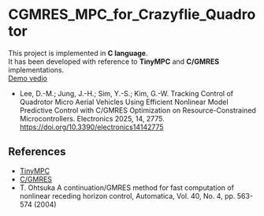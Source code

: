 # CGMRES_MPC_for_Crazyflie_Quadrotor

This project is implemented in **C language**.  
It has been developed with reference to **TinyMPC** and **C/GMRES** implementations.  
[Demo vedio](https://www.youtube.com/watch?v=UUX3CE77MpA)
- Lee, D.-M.; Jung, J.-H.; Sim, Y.-S.; Kim, G.-W. Tracking Control of Quadrotor Micro Aerial Vehicles Using Efficient Nonlinear Model Predictive Control with C/GMRES Optimization on Resource-Constrained Microcontrollers. Electronics 2025, 14, 2775. https://doi.org/10.3390/electronics14142775

## References
- [TinyMPC](https://github.com/TinyMPC/TinyMPC)
- [C/GMRES](https://github.com/benjaminabruzzo/CGMRES)
- T. Ohtsuka A continuation/GMRES method for fast computation of nonlinear receding horizon control, Automatica, Vol. 40, No. 4, pp. 563-574 (2004)
